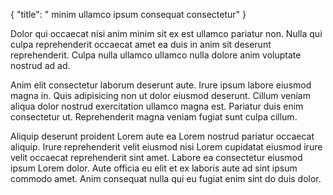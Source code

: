 {
  "title": " minim ullamco ipsum consequat consectetur"
}

Dolor qui occaecat nisi anim minim sit ex est ullamco pariatur non. Nulla qui culpa reprehenderit occaecat amet ea duis in anim sit deserunt reprehenderit. Culpa nulla ullamco ullamco nulla dolore anim voluptate nostrud ad ad.

Anim elit consectetur laborum deserunt aute. Irure ipsum labore eiusmod magna in. Quis adipisicing non ut dolor eiusmod deserunt. Cillum veniam aliqua dolor nostrud exercitation ullamco magna est. Pariatur duis enim consectetur ut. Reprehenderit magna veniam fugiat sunt culpa cillum.

Aliquip deserunt proident Lorem aute ea Lorem nostrud pariatur occaecat aliquip. Irure reprehenderit velit eiusmod nisi Lorem cupidatat eiusmod irure velit occaecat reprehenderit sint amet. Labore ea consectetur eiusmod ipsum Lorem dolor. Aute officia eu elit et ex laboris aute ad sint ipsum commodo amet. Anim consequat nulla qui eu fugiat enim sint do duis dolor.